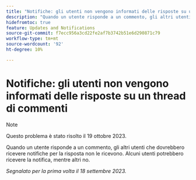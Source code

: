 ```yaml
---
title: "Notifiche: gli utenti non vengono informati delle risposte su un thread di commenti"
description: "Quando un utente risponde a un commento, gli altri utenti che dovrebbero ricevere notifiche per la risposta non le ricevono. Alcuni utenti potrebbero ricevere la notifica, mentre altri no."
hidefromtoc: true
feature: Updates and Notifications
source-git-commit: f7ecc956a3cd22fe2af7b3742b51e6d290871c79
workflow-type: tm+mt
source-wordcount: '92'
ht-degree: 10%

---
```



# Notifiche: gli utenti non vengono informati delle risposte su un thread di commenti

>[!NOTE]
>
>Questo problema è stato risolto il 19 ottobre 2023.

Quando un utente risponde a un commento, gli altri utenti che dovrebbero ricevere notifiche per la risposta non le ricevono. Alcuni utenti potrebbero ricevere la notifica, mentre altri no.

_Segnalato per la prima volta il 18 settembre 2023._
